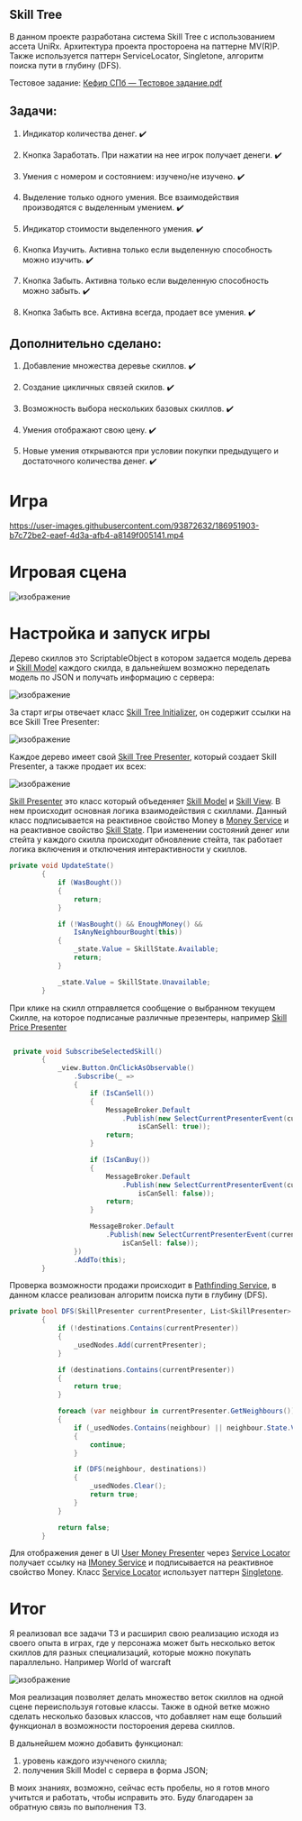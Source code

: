 ## Skill  Tree 
В данном проекте разработана система Skill Tree с использованием ассета UniRx.
Архитектура проекта простороена на паттерне MV(R)P. Также используется паттерн ServiceLocator, Singletone, алгоритм поиска пути в глубину (DFS).

Тестовое задание:
[Кефир СПб — Тестовое задание.pdf](https://github.com/Vitaly086/Skill_Tree_Test/files/9423957/default.pdf)

## Задачи:

1) Индикатор количества денег. :heavy_check_mark:

2) Кнопка Заработать. При нажатии на нее игрок получает денеги. :heavy_check_mark:

3) Умения с номером и состоянием: изучено/не изучено. :heavy_check_mark:

4) Выделение только одного умения. Все взаимодействия производятся с выделенным умением. :heavy_check_mark:

5) Индикатор стоимости выделенного умения. :heavy_check_mark:

6) Кнопка Изучить. Активна только если выделенную способность можно изучить. :heavy_check_mark:

7) Кнопка Забыть. Активна только если выделенную способность можно забыть. :heavy_check_mark:

8) Кнопка Забыть все. Активна всегда, продает все умения. :heavy_check_mark:


## Дополнительно сделано:
1) Добавление множества деревье скиллов. :heavy_check_mark:

2) Создание цикличных связей скилов. :heavy_check_mark: 

3) Возможность выбора нескольких базовых скиллов. :heavy_check_mark: 

4) Умения отображают свою цену. :heavy_check_mark: 

5) Новые умения открываются при условии покупки предыдущего и достаточного количества денег. :heavy_check_mark: 

# Игра

https://user-images.githubusercontent.com/93872632/186951903-b7c72be2-eaef-4d3a-afb4-a8149f005141.mp4


# Игровая сцена

![изображение](https://user-images.githubusercontent.com/93872632/186952270-5166b61a-97d7-439d-b5c1-0ef8ae803396.png)

# Настройка и запуск игры

Дерево скиллов это ScriptableObject в котором задается модель дерева и [Skill Model](https://github.com/Vitaly086/Skill_Tree_Testgame/blob/master/Assets/Scripts/Models/SkillModel.cs) каждого скилда,
в дальнейшем возможно переделать модель по JSON и получать информацию с сервера:

![изображение](https://user-images.githubusercontent.com/93872632/186952385-815b0afe-012c-4810-9158-5f829034904d.png)

За старт игры отвечает класс [Skill Tree Initializer](https://github.com/Vitaly086/Skill_Tree_Testgame/blob/master/Assets/Scripts/GameCore/SkillTreeInitializer.cs),
он содержит ссылки на все Skill Tree Presenter:

![изображение](https://user-images.githubusercontent.com/93872632/186649138-b6090277-c457-48c4-8959-f031db26dbca.png)

Каждое дерево имеет свой [Skill Tree Presenter](https://github.com/Vitaly086/Skill_Tree_Testgame/blob/master/Assets/Scripts/Presenters/SkillTreePresenter.cs),
который создает Skill Presenter, а также продает их всех:

![изображение](https://user-images.githubusercontent.com/93872632/186656785-d801d2c3-7414-4567-8220-1d2b659d912c.png)

[Skill Presenter](https://github.com/Vitaly086/Skill_Tree_Testgame/blob/master/Assets/Scripts/Presenters/SkillPresenter.cs)
это класс который объеденяет [Skill Model](https://github.com/Vitaly086/Skill_Tree_Testgame/blob/master/Assets/Scripts/Models/SkillModel.cs)
и [Skill View](https://github.com/Vitaly086/Skill_Tree_Testgame/blob/master/Assets/Scripts/Views/SkillView.cs).
В нем происходит основная логика взаимодействия с скиллами.
Данный класс подписывается на реактивное свойство Money в [Money Service](https://github.com/Vitaly086/Skill_Tree_Testgame/blob/master/Assets/Scripts/Services/MoneyService.cs)
и на реактивное свойство [Skill State](https://github.com/Vitaly086/Skill_Tree_Testgame/blob/master/Assets/Scripts/Models/SkillState.cs).
При изменении состояний денег или стейта у каждого скилла происходит обновление стейта, так работает логика включения и отключения интерактивности у скиллов.

```C#
private void UpdateState()
        {
            if (WasBought())
            {
                return;
            }

            if (!WasBought() && EnoughMoney() &&
                IsAnyNeighbourBought(this))
            {
                _state.Value = SkillState.Available;
                return;
            }

            _state.Value = SkillState.Unavailable;
        } 
```
При клике на скилл отправляется сообщение о выбранном текущем Скилле, на которое подписаные различные презентеры, 
например [Skill Price Presenter](https://github.com/Vitaly086/Skill_Tree_Testgame/blob/master/Assets/Scripts/Presenters/SkillPricePresenter.cs)

```C#

 private void SubscribeSelectedSkill()
        {
            _view.Button.OnClickAsObservable()
                .Subscribe(_ =>
                {
                    if (IsCanSell())
                    {
                        MessageBroker.Default
                            .Publish(new SelectCurrentPresenterEvent(currentPresenter: this, isCanBuy: false,
                                isCanSell: true));
                        return;
                    }

                    if (IsCanBuy())
                    {
                        MessageBroker.Default
                            .Publish(new SelectCurrentPresenterEvent(currentPresenter: this, isCanBuy: true,
                                isCanSell: false));
                        return;
                    }

                    MessageBroker.Default
                        .Publish(new SelectCurrentPresenterEvent(currentPresenter: this, isCanBuy: false,
                            isCanSell: false));
                })
                .AddTo(this);
        }
```

Проверка возможности продажи происходит в [Pathfinding Service](https://github.com/Vitaly086/Skill_Tree_Testgame/blob/master/Assets/Scripts/Services/PathfindingService.cs),
в данном классе реализован алгоритм поиска пути в глубину (DFS).

```C#
private bool DFS(SkillPresenter currentPresenter, List<SkillPresenter> destinations)
        {
            if (!destinations.Contains(currentPresenter))
            {
                _usedNodes.Add(currentPresenter);
            }

            if (destinations.Contains(currentPresenter))
            {
                return true;
            }

            foreach (var neighbour in currentPresenter.GetNeighbours())
            {
                if (_usedNodes.Contains(neighbour) || neighbour.State.Value != SkillState.Bought)
                {
                    continue;
                }

                if (DFS(neighbour, destinations))
                {
                    _usedNodes.Clear();
                    return true;
                }
            }

            return false;
        }
```

Для отображения денег в UI [User Money Presenter](https://github.com/Vitaly086/Skill_Tree_Testgame/blob/master/Assets/Scripts/Presenters/UserMoneyPresenter.cs) через [Service Locator](https://github.com/Vitaly086/Skill_Tree_Testgame/blob/master/Assets/Scripts/Services/ServiceLocator.cs) получает ссылку на [IMoney Service](https://github.com/Vitaly086/Skill_Tree_Testgame/blob/master/Assets/Scripts/Services/IMoneyService.cs) и подписывается на реактивное свойство Money. Класс [Service Locator](https://github.com/Vitaly086/Skill_Tree_Testgame/blob/master/Assets/Scripts/Services/ServiceLocator.cs) использует паттерн [Singletone](https://github.com/Vitaly086/Skill_Tree_Testgame/blob/master/Assets/Scripts/Services/Singleton.cs).


# Итог
Я реализовал все задачи ТЗ и расширил свою реализацию исходя из своего опыта в играх, где у персонажа может быть несколько веток скиллов для разных специализаций, которые можно покупать параллельно.
Например World of warcraft 

![изображение](https://user-images.githubusercontent.com/93872632/186959814-2f3eaf2d-2bd0-4238-9432-0881aa328c1a.png)


Моя реализация позволяет делать множество веток скиллов на одной сцене переиспользуя готовые классы.
Также в одной ветке можно сделать несколько базовых классов, что добавляет нам еще больший функционал в возможности постороения дерева скиллов.


В дальнейшем можно добавить функционал:
1) уровень каждого изучченого скилла;
2) получения Skill Model с сервера в форма JSON;


В моих знаниях, возможно, сейчас есть пробелы, но я готов много учитьтся и работать, чтобы исправить это.
Буду благодарен за обратную связь по выполнения ТЗ.







